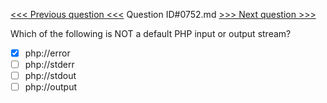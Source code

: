 [<<< Previous question <<<](0751.md)  Question ID#0752.md  [>>> Next question >>>](0753.md) 

Which of the following is NOT a default PHP input or output stream?

- [x] php://error
- [ ] php://stderr
- [ ] php://stdout
- [ ] php://output
